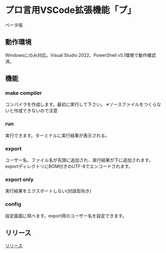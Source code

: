 # プロ言用VSCode拡張機能「プ」
ベータ版
## 動作環境
Windowsにのみ対応。Visual Studio 2022、PowerShell v5.1環境で動作確認済。
## 機能
### make compiler
コンパイラを作成します。最初に実行して下さい。
※ソースファイルをつくらないと作成できないので注意
### run
実行できます。ターミナルに実行結果が表示される。
### export
ユーザー名、ファイル名が先頭に追加され、実行結果が下に追加されます。exportディレクトリにBOM付きのUTF-8でエンコードされます。
### export only
実行結果をエクスポートしない(対話型向き)
### config
設定画面に飛べます。export用のユーザー名を設定できます。
## リリース
[リリース](https://github.com/arara0904/progen_vs/releases)
